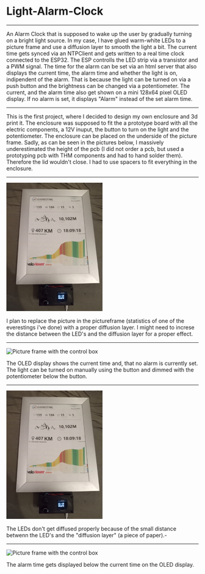 # Light-Alarm-Clock
---
An Alarm Clock that is supposed to wake up the user by gradually turning on a bright light source. In my case, I have glued warm-white LEDs to a picture frame and use a diffusion layer to smooth the light a bit. The current time gets synced via an NTPClient and gets written to a real time clock connected to the ESP32. The ESP controlls the LED strip via a transistor and a PWM signal. The time for the alarm can be set via an html server that also displays the current time, the alarm time and whether the light is on, indipendent of the alarm. That is because the light can be turned on via a push button and the brightness can be changed via a potentiometer. The current, and the alarm time also get shown on a mini 128x64 pixel OLED display. If no alarm is set, it displays "Alarm" instead of the set alarm time.

---

This is the first project, where I decided to design my own enclosure and 3d print it. The enclosure was supposed to fit the a prototype board with all the electric components, a 12V inuput, the button to turn on the light and the potentiometer. The enclosure can be placed on the underside of the picture frame. Sadly, as can be seen in the pictures below, I massively underestimated the height of the pcb (I did not order a pcb, but used a prototyping pcb with THM components and had to hand solder them). Therefore the lid wouldn't close. I had to use spacers to fit everything in the enclosure. 

---

<img src="https://github.com/ArwedMeinert/Light-Alarm-Clock-/blob/main/Day-Light-Alarm-Clock/IMG_20230315_211313_312.jpg" alt= "Picture frame with the control box" width="50%" height="50%" >

I plan to replace the picture in the pictureframe (statistics of one of the everestings i've done) with a proper diffusion layer. I might need to increse the distance between the LED's and the diffusion layer for a proper effect.

---

<img src="https://github.com/ArwedMeinert/Light-Alarm-Clock-/blob/main/Day-Light-Alarm-Clock/IMG_20230315_211342_956.jpg" alt= "Picture frame with the control box" width="50%" height="50%" >

The OLED display shows the current time and, that no alarm is currently set. The light can be turned on manually using the button and dimmed with the potentiometer below the button.

---

<img src="https://github.com/ArwedMeinert/Light-Alarm-Clock-/blob/main/Day-Light-Alarm-Clock/IMG_20230315_211313_312.jpg" alt= "Picture frame with the control box" width="50%" height="50%" >

The LEDs don't get diffused properly because of the small distance betwenn the LED's and the "diffusion layer" (a piece of paper).-

---

<img src="https://github.com/ArwedMeinert/Light-Alarm-Clock-/blob/main/Day-Light-Alarm-Clock/IMG_20230315_212840_559.jpg" alt= "Picture frame with the control box" width="50%" height="50%" >

The alarm time gets displayed below the current time on the OLED display.
